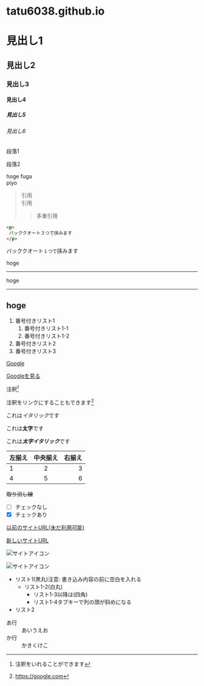 # tatu6038.github.io
# 見出し1
## 見出し2
### 見出し3
#### 見出し4
##### 見出し5
###### 見出し6
段落1

段落2

hoge
fuga  
piyo
> 引用  
> 引用
>> 多重引用

```html
<p>
 バッククオート３つで挟みます
</p>
```

バッククオート`１つで`挟みます

hoge
***
hoge
___
hoge
---

1. 番号付きリスト1
    1. 番号付きリスト1-1
    1. 番号付きリスト1-2
1. 番号付きリスト2
1. 番号付きリスト3

[Google](https://google.com)

[Googleを見る]([^Google])
[^Google]: https://google.com

注釈[^注釈1]
[^注釈1]: 注釈をいれることができます

注釈をリンクにすることもできます[^注釈2]
[^注釈2]: https://google.com

これは*イタリック*です

これは**太字**です

これは***太字イタリック***です

| 左揃え | 中央揃え | 右揃え |
|:---|:---:|---:|
|1 |2 |3 |
|4 |5 |6 |

~~取り消し線~~

- [ ] チェックなし
- [x] チェックあり

[以前のサイトURL(未だ利用可能)](https://tatu6038.github.io)

[新しいサイトURL](https://www.tatu6038.tk "www.tatu6038.tk")

![サイトアイコン](./headline)

![サイトアイコン](https://www.tatu6038.tk/headline "アイコン画像")

* リスト1(黒丸)注意: 書き込み内容の前に空白を入れる
  * リスト1-2(白丸)
    * リスト1-3以降は(四角)
    * リスト1-4タブキーで列の頭が斜めになる
* リスト2
<dl>
 <dt>あ行</dt>
 <dd>あいうえお</dd>
 <dt>か行</dt>
 <dd>かきくけこ</dd>
</dl>
